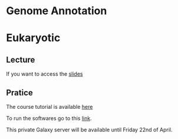 # Genome Annotation
# **Eukaryotic**

## Lecture

If you want to access the [slides](https://training.galaxyproject.org/training-material/topics/genome-annotation/slides/introduction.html#1) 


## Pratice

The course tutorial is available [here](https://training.galaxyproject.org/training-material/topics/genome-annotation/tutorials/annotation-with-maker/tutorial.html) 

To run the softwares go to this [link](https://usegalaxy.eu/join-training/hehannot/).

This private Galaxy server will be available until Friday 22nd of April.